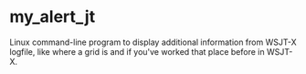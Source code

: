 # my_alert_jt
Linux command-line program to display additional information from WSJT-X logfile, like where a grid is and if you've worked that place before in WSJT-X.
